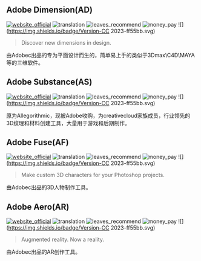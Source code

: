 ## Adobe Dimension(AD)
[![website_official](https://gitbook07.oss-cn-hangzhou.aliyuncs.com/website_official.svg)](https://www.adobe.com/products/dimension.html) ![translation](https://gitbook07.oss-cn-hangzhou.aliyuncs.com/translation.svg) ![leaves_recommend](https://gitbook07.oss-cn-hangzhou.aliyuncs.com/leaves_rec.svg) ![money_pay](https://gitbook07.oss-cn-hangzhou.aliyuncs.com/money_pay.svg) ![](https://img.shields.io/badge/Version-CC 2023-ff55bb.svg)

> Discover new dimensions in design.

由Adobec出品的专为平面设计而生的，简单易上手的类似于3Dmax\C4D\MAYA等的三维软件。

## Adobe Substance(AS)
[![website_official](https://gitbook07.oss-cn-hangzhou.aliyuncs.com/website_official.svg)](https://www.substance3d.com/) ![translation](https://gitbook07.oss-cn-hangzhou.aliyuncs.com/translation.svg) ![leaves_recommend](https://gitbook07.oss-cn-hangzhou.aliyuncs.com/leaves_rec.svg) ![money_pay](https://gitbook07.oss-cn-hangzhou.aliyuncs.com/money_pay.svg) ![](https://img.shields.io/badge/Version-CC 2023-ff55bb.svg)


原为Allegorithmic，现被Adobe收购，为creativecloud家族成员，行业领先的3D纹理和材料创建工具，大量用于游戏和后期制作。

## Adobe Fuse(AF)
[![website_official](https://gitbook07.oss-cn-hangzhou.aliyuncs.com/website_official.svg)](https://www.adobe.com/products/fuse.html) ![translation](https://gitbook07.oss-cn-hangzhou.aliyuncs.com/translation.svg) ![leaves_recommend](https://gitbook07.oss-cn-hangzhou.aliyuncs.com/leaves_rec.svg) ![money_pay](https://gitbook07.oss-cn-hangzhou.aliyuncs.com/money_pay.svg) ![](https://img.shields.io/badge/Version-CC 2023-ff55bb.svg)

> Make custom 3D characters for your Photoshop projects.

由Adobec出品的3D人物制作工具。

## Adobe Aero(AR)
[![website_official](https://gitbook07.oss-cn-hangzhou.aliyuncs.com/website_official.svg)](https://www.adobe.com/products/aero.html) ![translation](https://gitbook07.oss-cn-hangzhou.aliyuncs.com/translation.svg) ![leaves_recommend](https://gitbook07.oss-cn-hangzhou.aliyuncs.com/leaves_rec.svg) ![money_pay](https://gitbook07.oss-cn-hangzhou.aliyuncs.com/money_pay.svg) ![](https://img.shields.io/badge/Version-CC 2023-ff55bb.svg)

> Augmented reality. Now a reality.

由Adobec出品的AR创作工具。
